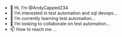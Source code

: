 - 👋 Hi, I’m @AndyCapped234
- 👀 I’m interested in test automation and sql devops...
- 🌱 I’m currently learning test automation...
- 💞️ I’m looking to collaborate on test automation...
- 📫 How to reach me ...

<!---
AndyCapped234/AndyCapped234 is a ✨ special ✨ repository because its `README.md` (this file) appears on your GitHub profile.
You can click the Preview link to take a look at your changes.
--->
